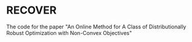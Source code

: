 # RECOVER
The code for the paper "An Online Method for A Class of Distributionally Robust Optimization with Non-Convex Objectives"
